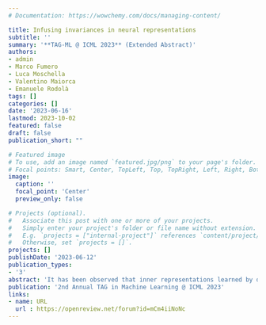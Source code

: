 ```yaml
---
# Documentation: https://wowchemy.com/docs/managing-content/

title: Infusing invariances in neural representations
subtitle: ''
summary: '**TAG-ML @ ICML 2023** (Extended Abstract)'
authors:
- admin
- Marco Fumero
- Luca Moschella
- Valentino Maiorca
- Emanuele Rodolà
tags: []
categories: []
date: '2023-06-16'
lastmod: 2023-10-02
featured: false
draft: false
publication_short: ""

# Featured image
# To use, add an image named `featured.jpg/png` to your page's folder.
# Focal points: Smart, Center, TopLeft, Top, TopRight, Left, Right, BottomLeft, Bottom, BottomRight.
image:
  caption: ''
  focal_point: 'Center'
  preview_only: false

# Projects (optional).
#   Associate this post with one or more of your projects.
#   Simply enter your project's folder or file name without extension.
#   E.g. `projects = ["internal-project"]` references `content/project/deep-learning/index.md`.
#   Otherwise, set `projects = []`.
projects: []
publishDate: '2023-06-12'
publication_types:
- '3'
abstract: 'It has been observed that inner representations learned by different neural networks conceal structural similarities when the networks are trained under similar inductive biases. Exploring the geometric structure of latent spaces within these networks offers insights into the underlying similarity among different neural models and facilitates reasoning about the transformations that connect them. Identifying and estimating these transformations presents a challenging task, but it holds significant potential for various downstream tasks, including merging and stitching different neural architectures for model reuse. In this study, drawing on the geometrical structure of latent spaces, we show how it is possible to define representations that incorporate invariances to the targeted transformations in a single framework. We experimentally analyze how inducing different invariances in the representations affects downstream performances on classification and reconstruction tasks, suggesting that the classes of transformations that relate independent latent spaces depend on the task at hand. We analyze models in a variety of settings including different initializations, architectural changes, and trained on multiple modalities (e.g., text, images), testing our framework on 8 different benchmarks.'
publication: '2nd Annual TAG in Machine Learning @ ICML 2023'
links:
- name: URL
  url : https://openreview.net/forum?id=mCm4iiNoNc
---
```

